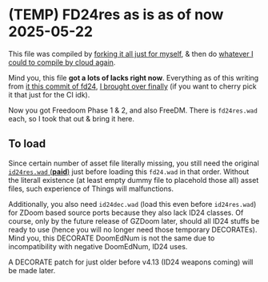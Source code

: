 # (TEMP) FD24res as is as of now 2025-05-22

This file was compiled by [forking it all just for myself](https://github.com/joelwindows7/freedoom), & then do [whatever I could to compile by cloud again](https://github.com/JOELwindows7/freedoom/blob/fd24/.github/workflows/make.yml).

Mind you, this file **got a lots of lacks right now**. Everything as of this writing from [it this commit of fd24](https://github.com/freedoom/freedoom/commit/d80c8e6effecb0d215465c21019dc33f9325bf30), [I brought over finally](https://github.com/JOELwindows7/freedoom/commit/7826184de8f32e2b96dbe6be8c79b53bc1baaed4) (if you want to cherry pick it that just for the CI idk).

Now you got Freedoom Phase 1 & 2, and also FreeDM. There is `fd24res.wad` each, so I took that out & bring it here.

## To load

Since certain number of asset file literally missing, you still need the original [`id24res.wad` (**paid**)](https://store.steampowered.com/app/2280/DOOM__DOOM_II/) just before loading this `fd24.wad` in that order. Without the literall existence (at least empty dummy file to placehold those all) asset files, such experience of Things will malfunctions.

Additionally, you also need `id24dec.wad` (load this even before `id24res.wad`) for ZDoom based source ports because they also lack ID24 classes. Of course, only by the future release of GZDoom later, should all ID24 stuffs be ready to use (hence you will no longer need those temporary DECORATEs). Mind you, this DECORATE DoomEdNum is not the same due to incompatibility with negative DoomEdNum, ID24 uses. 

A DECORATE patch for just older before v4.13 (ID24 weapons coming) will be made later.